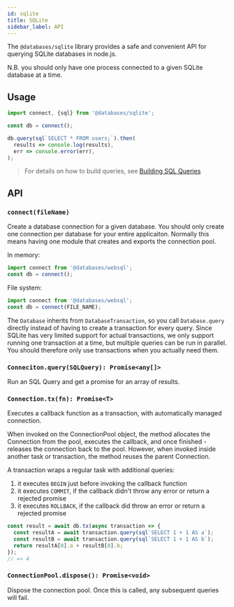 ```yaml
---
id: sqlite
title: SQLite
sidebar_label: API
---
```


The `@databases/sqlite` library provides a safe and convenient API for querying SQLite databases in node.js.

N.B. you should only have one process connected to a given SQLite database at a time.

## Usage

```ts
import connect, {sql} from '@databases/sqlite';

const db = connect();

db.query(sql`SELECT * FROM users;`).then(
  results => console.log(results),
  err => console.error(err),
);
```

> For details on how to build queries, see [Building SQL Queries](sql.md)

## API

### ``` connect(fileName) ```

Create a database connection for a given database. You should only create one connection per database for your entire applicaiton. Normally this means having one module that creates and exports the connection pool.


In memory:

```ts
import connect from '@databases/websql';
const db = connect();
```

File system:

```ts
import connect from '@databases/websql';
const db = connect(FILE_NAME);
```

The `Database` inherits from `DatabaseTransaction`, so you call `Database.query` directly instead of having to create a transaction for every query.  Since SQLite has very limited support for actual transactions, we only support running one transaction at a time, but multiple queries can be run in parallel. You should therefore only use transactions when you actually need them.

### ``` Conneciton.query(SQLQuery): Promise<any[]> ```

Run an SQL Query and get a promise for an array of results.

### ``` Connection.tx(fn): Promise<T> ```

Executes a callback function as a transaction, with automatically managed connection.

When invoked on the ConnectionPool object, the method allocates the Connection from the pool, executes the callback, and once finished - releases the connection back to the pool. However, when invoked inside another task or transaction, the method reuses the parent Connection.

A transaction wraps a regular task with additional queries:

1. it executes `BEGIN` just before invoking the callback function
2. it executes `COMMIT`, if the callback didn't throw any error or return a rejected promise
3. it executes `ROLLBACK`, if the callback did throw an error or return a rejected promise

```ts
const result = await db.tx(async transaction => {
  const resultA = await transaction.query(sql`SELECT 1 + 1 AS a`);
  const resultB = await transaction.query(sql`SELECT 1 + 1 AS b`);
  return resultA[0].a + resultB[0].b;
});
// => 4
```

### ``` ConnectionPool.dispose(): Promise<void> ```

Dispose the connection pool. Once this is called, any subsequent queries will fail.
